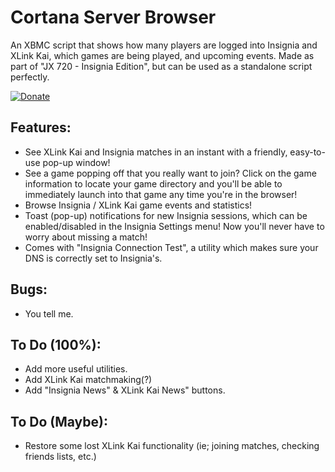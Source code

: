 # Cortana Server Browser
An XBMC script that shows how many players are logged into Insignia and XLink Kai, which games are being played, and upcoming events. Made as part of "JX 720 - Insignia Edition", but can be used as a standalone script perfectly.

[![Donate](https://img.shields.io/badge/Donate-PayPal-green.svg)](https://www.paypal.com/donate/?cmd=_s-xclick&hosted_button_id=8GF4A3XS7ZHFY)

## Features:
- See XLink Kai and Insignia matches in an instant with a friendly, easy-to-use pop-up window!
- See a game popping off that you really want to join? Click on the game information to locate your game directory and you'll be able to immediately launch into that game any time you're in the browser!
- Browse Insignia / XLink Kai game events and statistics!
- Toast (pop-up) notifications for new Insignia sessions, which can be enabled/disabled in the Insignia Settings menu! Now you'll never have to worry about missing a match!
- Comes with "Insignia Connection Test", a utility which makes sure your DNS is correctly set to Insignia's.

## Bugs: 
- You tell me.

## To Do (100%):
- Add more useful utilities.
- Add XLink Kai matchmaking(?)
- Add "Insignia News" & XLink Kai News" buttons.

## To Do (Maybe):
- Restore some lost XLink Kai functionality (ie; joining matches, checking friends lists, etc.)

